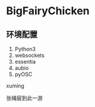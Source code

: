 # BigFairyChicken

## 环境配置
1. Python3
  1. websockets
  2. essentia
  3. aubio
  4. pyOSC
  
xuming

张绳宸到此一游
